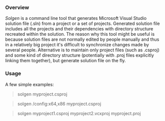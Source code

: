 ### Overview

*Solgen* is a command line tool that generates Microsoft Visual Studio solution file (.sln) from a project or a set of projects. 
Generated solution file includes all the projects and their dependencies with directory structure recreated within the solution.
The reason why this tool might be useful is because solution files are not normally edited by people manually and thus in a relatively big project it's difficult to synchronize changes made by several people. Alternative is to maintain only project files (such as .csproj) and some kind of directory structure (potentially with .proj files explicitly linking them together), but generate solution file on the fly.

### Usage

A few simple examples:

> solgen myproject.csproj

> solgen /config:x64,x86 myproject.csproj

> solgen myproject1.csproj myproject2.vcxproj myproject.proj

